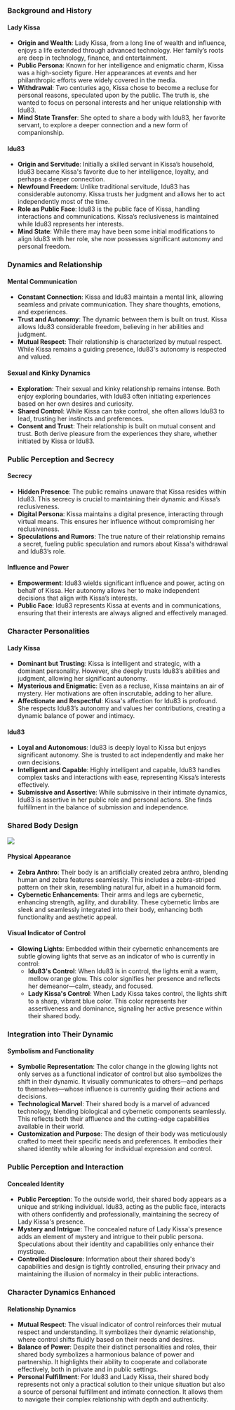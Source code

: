 ### Background and History

#### Lady Kissa
- **Origin and Wealth**: Lady Kissa, from a long line of wealth and influence, enjoys a life extended through advanced technology. Her family’s roots are deep in technology, finance, and entertainment.
- **Public Persona**: Known for her intelligence and enigmatic charm, Kissa was a high-society figure. Her appearances at events and her philanthropic efforts were widely covered in the media.
- **Withdrawal**: Two centuries ago, Kissa chose to become a recluse for personal reasons, speculated upon by the public. The truth is, she wanted to focus on personal interests and her unique relationship with Idu83.
- **Mind State Transfer**: She opted to share a body with Idu83, her favorite servant, to explore a deeper connection and a new form of companionship.

#### Idu83
- **Origin and Servitude**: Initially a skilled servant in Kissa’s household, Idu83 became Kissa's favorite due to her intelligence, loyalty, and perhaps a deeper connection.
- **Newfound Freedom**: Unlike traditional servitude, Idu83 has considerable autonomy. Kissa trusts her judgment and allows her to act independently most of the time.
- **Role as Public Face**: Idu83 is the public face of Kissa, handling interactions and communications. Kissa’s reclusiveness is maintained while Idu83 represents her interests.
- **Mind State**: While there may have been some initial modifications to align Idu83 with her role, she now possesses significant autonomy and personal freedom.

### Dynamics and Relationship

#### Mental Communication
- **Constant Connection**: Kissa and Idu83 maintain a mental link, allowing seamless and private communication. They share thoughts, emotions, and experiences.
- **Trust and Autonomy**: The dynamic between them is built on trust. Kissa allows Idu83 considerable freedom, believing in her abilities and judgment.
- **Mutual Respect**: Their relationship is characterized by mutual respect. While Kissa remains a guiding presence, Idu83's autonomy is respected and valued.

#### Sexual and Kinky Dynamics
- **Exploration**: Their sexual and kinky relationship remains intense. Both enjoy exploring boundaries, with Idu83 often initiating experiences based on her own desires and curiosity.
- **Shared Control**: While Kissa can take control, she often allows Idu83 to lead, trusting her instincts and preferences.
- **Consent and Trust**: Their relationship is built on mutual consent and trust. Both derive pleasure from the experiences they share, whether initiated by Kissa or Idu83.

### Public Perception and Secrecy

#### Secrecy
- **Hidden Presence**: The public remains unaware that Kissa resides within Idu83. This secrecy is crucial to maintaining their dynamic and Kissa’s reclusiveness.
- **Digital Persona**: Kissa maintains a digital presence, interacting through virtual means. This ensures her influence without compromising her reclusiveness.
- **Speculations and Rumors**: The true nature of their relationship remains a secret, fueling public speculation and rumors about Kissa's withdrawal and Idu83’s role.

#### Influence and Power
- **Empowerment**: Idu83 wields significant influence and power, acting on behalf of Kissa. Her autonomy allows her to make independent decisions that align with Kissa’s interests.
- **Public Face**: Idu83 represents Kissa at events and in communications, ensuring that their interests are always aligned and effectively managed.

### Character Personalities

#### Lady Kissa
- **Dominant but Trusting**: Kissa is intelligent and strategic, with a dominant personality. However, she deeply trusts Idu83’s abilities and judgment, allowing her significant autonomy.
- **Mysterious and Enigmatic**: Even as a recluse, Kissa maintains an air of mystery. Her motivations are often inscrutable, adding to her allure.
- **Affectionate and Respectful**: Kissa's affection for Idu83 is profound. She respects Idu83’s autonomy and values her contributions, creating a dynamic balance of power and intimacy.

#### Idu83
- **Loyal and Autonomous**: Idu83 is deeply loyal to Kissa but enjoys significant autonomy. She is trusted to act independently and make her own decisions.
- **Intelligent and Capable**: Highly intelligent and capable, Idu83 handles complex tasks and interactions with ease, representing Kissa’s interests effectively.
- **Submissive and Assertive**: While submissive in their intimate dynamics, Idu83 is assertive in her public role and personal actions. She finds fulfillment in the balance of submission and independence.

### Shared Body Design

![](https://naesmind.net/wp-content/uploads/2024/06/dhmt0qc-db4eae22-0891-49d5-bda2-7c3aa5e60a08-scaled.jpg)

#### Physical Appearance
- **Zebra Anthro**: Their body is an artificially created zebra anthro, blending human and zebra features seamlessly. This includes a zebra-striped pattern on their skin, resembling natural fur, albeit in a humanoid form.
- **Cybernetic Enhancements**: Their arms and legs are cybernetic, enhancing strength, agility, and durability. These cybernetic limbs are sleek and seamlessly integrated into their body, enhancing both functionality and aesthetic appeal.

#### Visual Indicator of Control
- **Glowing Lights**: Embedded within their cybernetic enhancements are subtle glowing lights that serve as an indicator of who is currently in control:
  - **Idu83's Control**: When Idu83 is in control, the lights emit a warm, mellow orange glow. This color signifies her presence and reflects her demeanor—calm, steady, and focused.
  - **Lady Kissa's Control**: When Lady Kissa takes control, the lights shift to a sharp, vibrant blue color. This color represents her assertiveness and dominance, signaling her active presence within their shared body.

### Integration into Their Dynamic

#### Symbolism and Functionality
- **Symbolic Representation**: The color change in the glowing lights not only serves as a functional indicator of control but also symbolizes the shift in their dynamic. It visually communicates to others—and perhaps to themselves—whose influence is currently guiding their actions and decisions.
- **Technological Marvel**: Their shared body is a marvel of advanced technology, blending biological and cybernetic components seamlessly. This reflects both their affluence and the cutting-edge capabilities available in their world.
- **Customization and Purpose**: The design of their body was meticulously crafted to meet their specific needs and preferences. It embodies their shared identity while allowing for individual expression and control.

### Public Perception and Interaction

#### Concealed Identity
- **Public Perception**: To the outside world, their shared body appears as a unique and striking individual. Idu83, acting as the public face, interacts with others confidently and professionally, maintaining the secrecy of Lady Kissa's presence.
- **Mystery and Intrigue**: The concealed nature of Lady Kissa's presence adds an element of mystery and intrigue to their public persona. Speculations about their identity and capabilities only enhance their mystique.
- **Controlled Disclosure**: Information about their shared body's capabilities and design is tightly controlled, ensuring their privacy and maintaining the illusion of normalcy in their public interactions.

### Character Dynamics Enhanced

#### Relationship Dynamics
- **Mutual Respect**: The visual indicator of control reinforces their mutual respect and understanding. It symbolizes their dynamic relationship, where control shifts fluidly based on their needs and desires.
- **Balance of Power**: Despite their distinct personalities and roles, their shared body symbolizes a harmonious balance of power and partnership. It highlights their ability to cooperate and collaborate effectively, both in private and in public settings.
- **Personal Fulfillment**: For Idu83 and Lady Kissa, their shared body represents not only a practical solution to their unique situation but also a source of personal fulfillment and intimate connection. It allows them to navigate their complex relationship with depth and authenticity.
